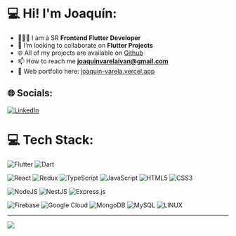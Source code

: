 # 💻 Hi! I'm Joaquín:
- 🧑🏻‍💻 I am a SR **Frontend Flutter Developer** 
- 🔎 I’m looking to collaborate on **Flutter Projects**<br>
- 🌐 All of my projects are available on [Github](https://github.com/JoakoV3)
- 📫 How to reach me **joaquinvarelaivan@gmail.com**
- 📲 Web portfolio here: [joaquin-varela.vercel.app](https://joaquin-varela.vercel.app)


## 🌐 Socials:
[![LinkedIn](https://img.shields.io/badge/LinkedIn-%230077B5.svg?logo=linkedin&logoColor=white)](https://linkedin.com/in/joaquin-varela) 

# 💻 Tech Stack:

![Flutter](https://img.shields.io/badge/Flutter-%2302569B.svg?style=for-the-badge&logo=Flutter&logoColor=white)
![Dart](https://img.shields.io/badge/dart-%230175C2.svg?style=for-the-badge&logo=dart&logoColor=white)

![React](https://img.shields.io/badge/react-%2320232a.svg?style=for-the-badge&logo=react&logoColor=%2361DAFB) ![Redux](https://img.shields.io/badge/redux-%23593d88.svg?style=for-the-badge&logo=redux&logoColor=white) ![TypeScript](https://img.shields.io/badge/typescript-%23007ACC.svg?style=for-the-badge&logo=typescript&logoColor=white) ![JavaScript](https://img.shields.io/badge/javascript-%23323330.svg?style=for-the-badge&logo=javascript&logoColor=%23F7DF1E) ![HTML5](https://img.shields.io/badge/html5-%23E34F26.svg?style=for-the-badge&logo=html5&logoColor=white) 
![CSS3](https://img.shields.io/badge/css3-%231572B6.svg?style=for-the-badge&logo=css3&logoColor=white)

![NodeJS](https://img.shields.io/badge/node.js-6DA55F?style=for-the-badge&logo=node.js&logoColor=white) ![NestJS](https://img.shields.io/badge/nestjs-%23E0234E.svg?style=for-the-badge&logo=nestjs&logoColor=white) ![Express.js](https://img.shields.io/badge/express.js-%23404d59.svg?style=for-the-badge&logo=express&logoColor=%2361DAFB)

![Firebase](https://img.shields.io/badge/firebase-%23039BE5.svg?style=for-the-badge&logo=firebase) 
![Google Cloud](https://img.shields.io/badge/Google%20Cloud-%234285F4.svg?style=for-the-badge&logo=google-cloud&logoColor=white) ![MongoDB](https://img.shields.io/badge/MongoDB-%234ea94b.svg?style=for-the-badge&logo=mongodb&logoColor=white) ![MySQL](https://img.shields.io/badge/mysql-%2300f.svg?style=for-the-badge&logo=mysql&logoColor=white) ![LINUX](https://img.shields.io/badge/Linux-FCC624?style=for-the-badge&logo=linux&logoColor=black)
<!--
# 📊 GitHub Stats:
 ![](https://github-readme-stats.vercel.app/api?username=joakov3&theme=dark&hide_border=false&include_all_commits=false&count_private=true)<br/>
![](https://github-readme-streak-stats.herokuapp.com/?user=joakov3&theme=dark&hide_border=false)<br/>
![](https://github-readme-stats.vercel.app/api/top-langs/?username=joakov3&theme=dark&hide_border=false&include_all_commits=false&count_private=true&layout=compact)
-->

---
[![](https://visitcount.itsvg.in/api?id=joakov3&icon=0&color=0)](https://visitcount.itsvg.in)

<!-- Proudly created with GPRM ( https://gprm.itsvg.in ) -->
